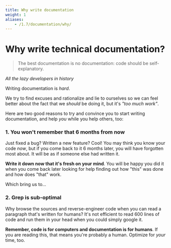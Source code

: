 ```yaml
---
title: Why write documentation
weight: 1
aliases:
    - /1.7/documentation/why/
---
```


# Why write technical documentation?

> The best documentation is no documentation: code should be self-explanatory.
> 
<cite>All the lazy developers in history</cite>

Writing documentation is _hard_.

We try to find excuses and rationalize and lie to ourselves so we can feel better about the fact that we _should_ be doing it, but it's _"too much work"_.

Here are two good reasons to try and convince you to start writing documentation, and help _you_ while you help others, too:

### 1. You won't remember that 6 months from now

Just fixed a bug? Written a new feature? Cool! You may think you know your code _now_, but if you come back to it 6 months later, you will have forgotten most about. It will be as if someone else had written it.

**Write it down now that it's fresh on your mind**. You will be happy you did it when you come back later looking for help finding out how "this" was done and how does "that" work.

Which bring us to...

### 2. Grep is sub-optimal

Why browse the sources and reverse-engineer code when you can read a paragraph that's written for humans? It's not efficient to read 600 lines of code and run them in your head when you could simply google it.

**Remember, code is for computers and documentation is for humans**. If you are reading this, that means you're probably a human. Optimize for _your_ time, too.
